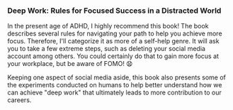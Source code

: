 ### Deep Work: Rules for Focused Success in a Distracted World


In the present age of ADHD, I highly recommend this book! The book describes several rules for navigating your path to help you achieve more focus. Therefore, I'll categorize it as more of a self-help genre. 
It will ask you to take a few extreme steps, such as deleting your social media account among others. You could certainly do that to gain more focus at your workplace, but be aware of FOMO! 😧

Keeping one aspect of social media aside, this book also presents some of the experiments conducted on humans to help better understand how we can achieve "deep work" that ultimately leads to more contribution to our careers.
